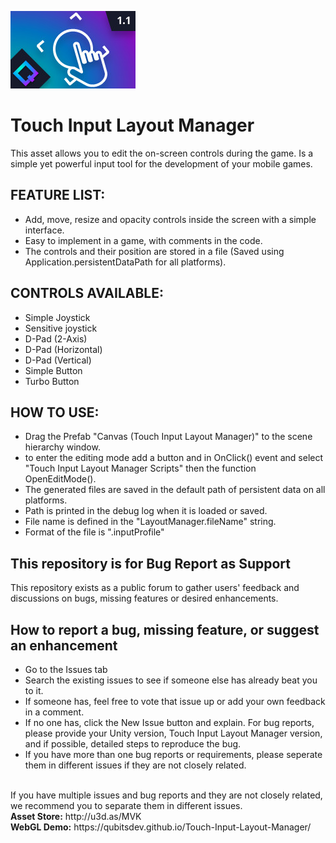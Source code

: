 ![Logo](/Media/Logo.jpg)
# Touch Input Layout Manager
This asset allows you to edit the on-screen controls during the game.
Is a simple yet powerful input tool for the development of your mobile games.<br>
## FEATURE LIST:
- Add, move, resize and opacity controls inside the screen with a simple interface.
- Easy to implement in a game, with comments in the code.
- The controls and their position are stored in a file (Saved using Application.persistentDataPath for all platforms).
## CONTROLS AVAILABLE:
- Simple Joystick
- Sensitive joystick
- D-Pad (2-Axis)
- D-Pad (Horizontal)
- D-Pad (Vertical)
- Simple Button
- Turbo Button
## HOW TO USE:
- Drag the Prefab "Canvas (Touch Input Layout Manager)" to the scene hierarchy window.
- to enter the editing mode add a button and in OnClick() event and select "Touch Input Layout Manager Scripts" then the function OpenEditMode().
- The generated files are saved in the default path of persistent data on all platforms.
- Path is printed in the debug log when it is loaded or saved.
- File name is defined in the "LayoutManager.fileName" string.
- Format of the file is ".inputProfile"
## This repository is for Bug Report as Support
This repository exists as a public forum to gather users' feedback and discussions on bugs, missing features or desired enhancements.<br>
## How to report a bug, missing feature, or suggest an enhancement
- Go to the Issues tab
- Search the existing issues to see if someone else has already beat you to it.
- If someone has, feel free to vote that issue up or add your own feedback in a comment.
- If no one has, click the New Issue button and explain. For bug reports, please provide your Unity version, Touch Input Layout Manager version, and if possible, detailed steps to reproduce the bug.
- If you have more than one bug reports or requirements, please seperate them in different issues if they are not closely related.
<br>
If you have multiple issues and bug reports and they are not closely related, we recommend you to separate them in different issues.
<br>
<strong>Asset Store:</strong>
http://u3d.as/MVK
<br>
<strong>WebGL Demo:</strong>
https://qubitsdev.github.io/Touch-Input-Layout-Manager/
<br>
